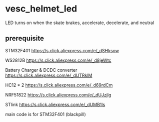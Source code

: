 # vesc_helmet_led

LED turns on when the skate brakes, accelerate, decelerate, and neutral

## prerequisite
STM32F401 https://s.click.aliexpress.com/e/_dSHksow

WS2812B https://s.click.aliexpress.com/e/_d8jeWtc

Battery Charger & DCDC converter https://s.click.aliexpress.com/e/_dUTRklM

HC12 * 2 https://s.click.aliexpress.com/e/_d69rdCm

NRF51822 https://s.click.aliexpress.com/e/_dUJzjlg

STlink https://s.click.aliexpress.com/e/_dUMB1ls


main code is for STM32F401 (blackpill)
